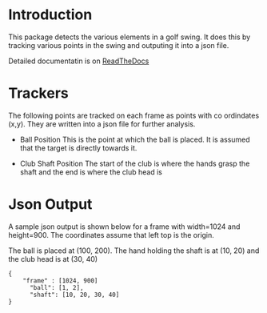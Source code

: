 Introduction
==============
This package detects the various elements in a golf swing. It does this by tracking various points in the swing and outputing it into a json file.

Detailed documentatin is on [ReadTheDocs](https://golftracker.readthedocs.io/en/latest/)

Trackers
============
The following points are tracked on each frame as points with co ordindates (x,y).
They are written into a json file for further analysis.

* Ball Position
  This is the point at which the ball is placed. It is assumed that the target is directly towards it.


* Club Shaft Position
  The start of the club is where the hands grasp the shaft and the end is where the club head is

Json Output
=============
A sample json output is shown below for a frame with width=1024 and height=900. The coordinates assume that left top is the origin.

The ball is placed at (100, 200). The hand holding the shaft is at (10, 20) and the club head is at (30, 40)
```commandline
{
    "frame" : [1024, 900]
	  "ball": [1, 2],
	  "shaft": [10, 20, 30, 40]
}
```

   